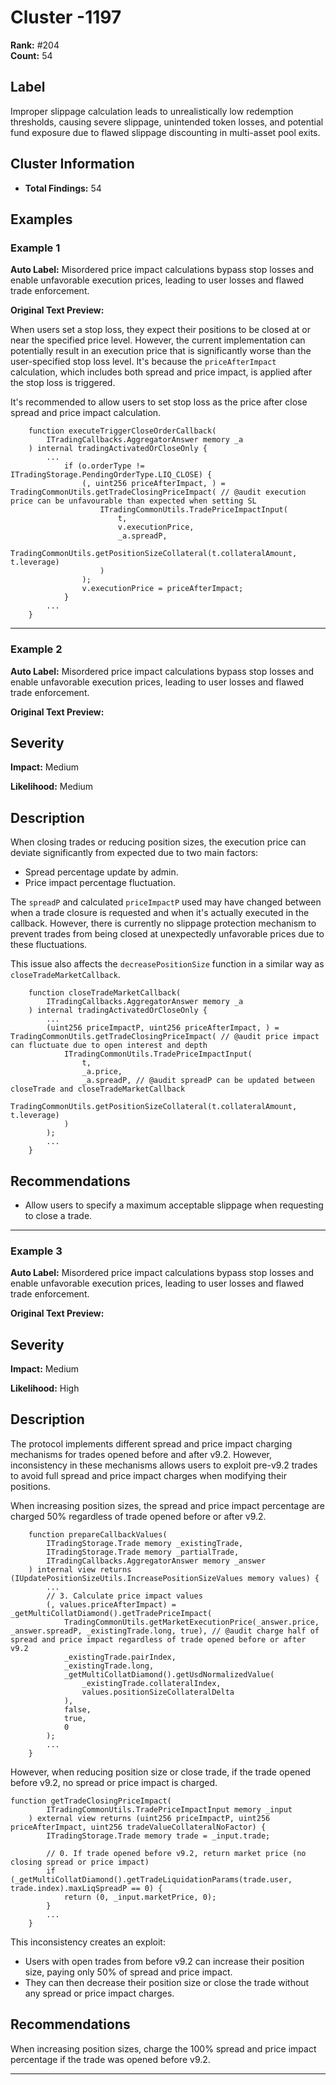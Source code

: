 # Cluster -1197

**Rank:** #204  
**Count:** 54  

## Label
Improper slippage calculation leads to unrealistically low redemption thresholds, causing severe slippage, unintended token losses, and potential fund exposure due to flawed slippage discounting in multi-asset pool exits.

## Cluster Information
- **Total Findings:** 54

## Examples

### Example 1

**Auto Label:** Misordered price impact calculations bypass stop losses and enable unfavorable execution prices, leading to user losses and flawed trade enforcement.  

**Original Text Preview:**

When users set a stop loss, they expect their positions to be closed at or near the specified price level. However, the current implementation can potentially result in an execution price that is significantly worse than the user-specified stop loss level. It's because the `priceAfterImpact` calculation, which includes both spread and price impact, is applied after the stop loss is triggered.

It's recommended to allow users to set stop loss as the price after close spread and price impact calculation.

```solidity
    function executeTriggerCloseOrderCallback(
        ITradingCallbacks.AggregatorAnswer memory _a
    ) internal tradingActivatedOrCloseOnly {
        ...
            if (o.orderType != ITradingStorage.PendingOrderType.LIQ_CLOSE) {
                (, uint256 priceAfterImpact, ) = TradingCommonUtils.getTradeClosingPriceImpact( // @audit execution price can be unfavourable than expected when setting SL
                    ITradingCommonUtils.TradePriceImpactInput(
                        t,
                        v.executionPrice,
                        _a.spreadP,
                        TradingCommonUtils.getPositionSizeCollateral(t.collateralAmount, t.leverage)
                    )
                );
                v.executionPrice = priceAfterImpact;
            }
        ...
    }
```

---
### Example 2

**Auto Label:** Misordered price impact calculations bypass stop losses and enable unfavorable execution prices, leading to user losses and flawed trade enforcement.  

**Original Text Preview:**

## Severity

**Impact:** Medium

**Likelihood:** Medium

## Description

When closing trades or reducing position sizes, the execution price can deviate significantly from expected due to two main factors:

- Spread percentage update by admin.
- Price impact percentage fluctuation.

The `spreadP` and calculated `priceImpactP` used may have changed between when a trade closure is requested and when it's actually executed in the callback. However, there is currently no slippage protection mechanism to prevent trades from being closed at unexpectedly unfavorable prices due to these fluctuations.

This issue also affects the `decreasePositionSize` function in a similar way as `closeTradeMarketCallback`.

```solidity
    function closeTradeMarketCallback(
        ITradingCallbacks.AggregatorAnswer memory _a
    ) internal tradingActivatedOrCloseOnly {
        ...
        (uint256 priceImpactP, uint256 priceAfterImpact, ) = TradingCommonUtils.getTradeClosingPriceImpact( // @audit price impact can fluctuate due to open interest and depth
            ITradingCommonUtils.TradePriceImpactInput(
                t,
                _a.price,
                _a.spreadP, // @audit spreadP can be updated between closeTrade and closeTradeMarketCallback
                TradingCommonUtils.getPositionSizeCollateral(t.collateralAmount, t.leverage)
            )
        );
        ...
    }
```

## Recommendations

- Allow users to specify a maximum acceptable slippage when requesting to close a trade.

---
### Example 3

**Auto Label:** Misordered price impact calculations bypass stop losses and enable unfavorable execution prices, leading to user losses and flawed trade enforcement.  

**Original Text Preview:**

## Severity

**Impact:** Medium

**Likelihood:** High

## Description

The protocol implements different spread and price impact charging mechanisms for trades opened before and after v9.2. However, inconsistency in these mechanisms allows users to exploit pre-v9.2 trades to avoid full spread and price impact charges when modifying their positions.

When increasing position sizes, the spread and price impact percentage are charged 50% regardless of trade opened before or after v9.2.

```solidity
    function prepareCallbackValues(
        ITradingStorage.Trade memory _existingTrade,
        ITradingStorage.Trade memory _partialTrade,
        ITradingCallbacks.AggregatorAnswer memory _answer
    ) internal view returns (IUpdatePositionSizeUtils.IncreasePositionSizeValues memory values) {
        ...
        // 3. Calculate price impact values
        (, values.priceAfterImpact) = _getMultiCollatDiamond().getTradePriceImpact(
            TradingCommonUtils.getMarketExecutionPrice(_answer.price, _answer.spreadP, _existingTrade.long, true), // @audit charge half of spread and price impact regardless of trade opened before or after v9.2
            _existingTrade.pairIndex,
            _existingTrade.long,
            _getMultiCollatDiamond().getUsdNormalizedValue(
                _existingTrade.collateralIndex,
                values.positionSizeCollateralDelta
            ),
            false,
            true,
            0
        );
        ...
    }
```

However, when reducing position size or close trade, if the trade opened before v9.2, no spread or price impact is charged.

```solidity
function getTradeClosingPriceImpact(
        ITradingCommonUtils.TradePriceImpactInput memory _input
    ) external view returns (uint256 priceImpactP, uint256 priceAfterImpact, uint256 tradeValueCollateralNoFactor) {
        ITradingStorage.Trade memory trade = _input.trade;

        // 0. If trade opened before v9.2, return market price (no closing spread or price impact)
        if (_getMultiCollatDiamond().getTradeLiquidationParams(trade.user, trade.index).maxLiqSpreadP == 0) {
            return (0, _input.marketPrice, 0);
        }
        ...
    }
```

This inconsistency creates an exploit:

- Users with open trades from before v9.2 can increase their position size, paying only 50% of spread and price impact.
- They can then decrease their position size or close the trade without any spread or price impact charges.

## Recommendations

When increasing position sizes, charge the 100% spread and price impact percentage if the trade was opened before v9.2.

---
